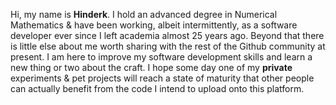 Hi, my name is **Hinderk**. I hold an advanced degree in Numerical Mathematics & have been working, albeit intermittently, as a software developer ever since I left academia almost 25 years ago. Beyond that there is little else about me worth sharing with the rest of the Github community at present. I am here to improve my software development skills and learn a new thing or two about the craft. I hope some day one of my __private__ experiments & pet projects will reach a state of maturity that other people can actually benefit from the code I intend to upload onto this platform. 

<!-- I hold a PhD in Numerical Mathematics & have been working as a software developer ever since I left academia. -->

<!---
Hinderk/Hinderk is a **special** repository because its `README.md` (this file) appears on your GitHub profile.
You can click the Preview link to take a look at your changes.
--->
